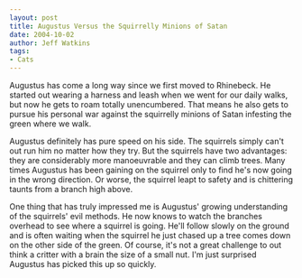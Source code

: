 ```yaml
---
layout: post
title: Augustus Versus the Squirrelly Minions of Satan
date: 2004-10-02
author: Jeff Watkins
tags:
- Cats
---
```


<p>Augustus has come a long way since we first moved to Rhinebeck. He
started out wearing a harness and leash when we went for our daily
walks, but now he gets to roam totally unencumbered. That means he also
gets to pursue his personal war against the squirrelly minions of Satan
infesting the green where we walk.</p>
<p>Augustus definitely has pure speed on his side. The squirrels simply
can't out run him no matter how they try. But the squirrels have two
advantages: they are considerably more manoeuvrable and they can climb
trees. Many times Augustus has been gaining on the squirrel only to
find he's now going in the wrong direction. Or worse, the squirrel
leapt to safety and is chittering taunts from a branch high above.</p>
<p>One thing that has truly impressed me is Augustus' growing
understanding of the squirrels' evil methods. He now knows to watch the
branches overhead to see where a squirrel is going. He'll follow slowly
on the ground and is often waiting when the squirrel he just chased up
a tree comes down on the other side of the green. Of course, it's not a
great challenge to out think a critter with a brain the size of a small
nut. I'm just surprised Augustus has picked this up so quickly.</p>